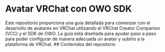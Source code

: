 # Avatar VRChat con OWO SDK
 Este repositorio proporciona una guía detallada para comenzar con el desarrollo de avatares en VRChat utilizando el VRChat Creator Companion (VCC) y el SDK de OWO. La guía está diseñada para ayudar paso a paso para poder configurar de manera adecuada un avatar y subirlo a la plataforma de VRChat. ## Contenidos del repositorio
